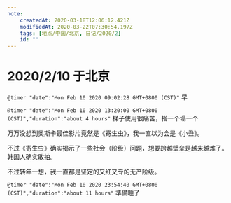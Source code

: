 ```yaml
---
note:
    createdAt: 2020-03-18T12:06:12.421Z
    modifiedAt: 2020-03-22T07:30:54.197Z
    tags: [地点/中国/北京, 日记/2020/2]
    id: ""
---
```

# 2020/2/10 于北京

`@timer "date":"Mon Feb 10 2020 09:02:28 GMT+0800 (CST)"`
早

`@timer "date":"Mon Feb 10 2020 13:20:00 GMT+0800 (CST)","duration":"about 4 hours"`
梯子使用很痛苦，搭一个塌一个

万万没想到奥斯卡最佳影片竟然是《寄生虫》，我一直以为会是《小丑》。  

不过《寄生虫》确实揭示了一些社会（阶级）问题，想要跨越壁垒是越来越难了。韩国人确实敢拍。  

不过转年一想，我一直都是坚定的又红又专的无产阶级。  

`@timer "date":"Mon Feb 10 2020 23:54:40 GMT+0800 (CST)","duration":"about 11 hours"`
準備睡了
